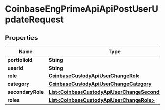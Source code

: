 
# CoinbaseEngPrimeApiApiPostUserUpdateRequest

## Properties
Name | Type | Description | Notes
------------ | ------------- | ------------- | -------------
**portfolioId** | **String** |  | 
**userId** | **String** |  | 
**role** | [**CoinbaseCustodyApiUserChangeRole**](CoinbaseCustodyApiUserChangeRole.md) |  |  [optional]
**category** | [**CoinbaseCustodyApiUserChangeCategory**](CoinbaseCustodyApiUserChangeCategory.md) |  | 
**secondaryRole** | [**List&lt;CoinbaseCustodyApiUserChangeSecondaryRole&gt;**](CoinbaseCustodyApiUserChangeSecondaryRole.md) |  |  [optional]
**roles** | [**List&lt;CoinbaseCustodyApiUserChangeRole&gt;**](CoinbaseCustodyApiUserChangeRole.md) |  |  [optional]



